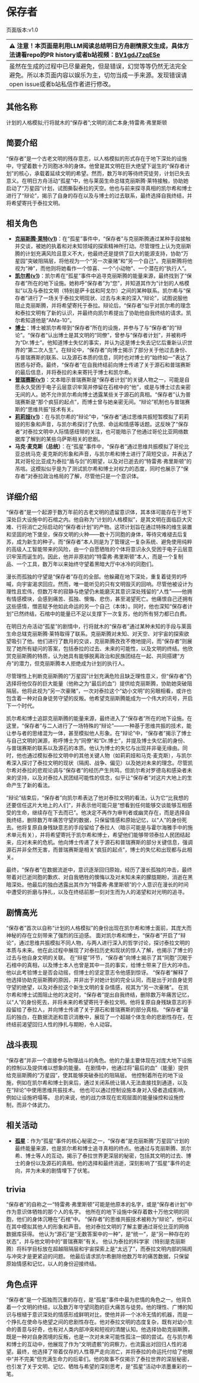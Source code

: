 # 保存者
页面版本:v1.0
 

| :warning: 注意！本页面是利用LLM阅读总结明日方舟剧情原文生成，具体方法请看repo的PR history或者b站视频：[BV1gdJ7zqESe](https://www.bilibili.com/video/BV1gdJ7zqESe/)         |
|:----------------------------|
| 虽然在生成的过程中已尽量避免，但是错误，幻觉等等仍然无法完全避免。所以本页面内容以娱乐为主，切勿当成一手来源。发现错误请open issue或者b站私信作者进行修改。|



## 其他名称
计划的人格模拟;行将就木的“保存者”;文明的消亡本身;特雷弗·弗里斯顿
## 简要介绍
“保存者”是一个古老文明的残存意志，以人格模拟的形式存在于地下深处的设施中，守望着数十万同胞冰冷的身体。他曾是其文明在巨大绝望下诞生的“保存者计划”的核心，承载着延续文明的希望。然而，数万年的等待终究徒劳，计划已失去意义。在明日方舟活动“孤星”中，他与莱茵生命总辖克丽斯腾·莱特接触，协助她启动了“万星园”计划，试图撕裂泰拉的天空。他也与前来探寻真相的凯尔希和博士进行了“辩论”，揭示了自身的存在以及与博士的过去联系，最终选择自我终结，并将希望寄托于泰拉文明。
## 相关角色
-   **[克丽斯腾·莱特](../char_v3/extended_char_336509.md)([v1](extended_char_336509.md))**：在“孤星”事件中，“保存者”与克丽斯腾通过某种手段接触并交谈，被她的执着和对未知领域的探索精神所打动。尽管理性上认为克丽斯腾的计划充满风险且意义不大，他最终还是提供了巨大的能源支持，协助“万星园”突破阻隔层，将他视为一个“另一次豪赌”和“另一个自己”。克丽斯腾将他视为“神”，而他则将她看作一个惊喜、一个“小动物”、一个潜在的“执行人”。
-   **[凯尔希](../char_v3/char_003_kalts.md)([v1](char_003_kalts.md))**：凯尔希在“孤星”事件中追寻克丽斯腾的能量来源，最终找到了“保存者”所在的地下设施。她称呼“保存者”为“您”，并知道其作为“计划的人格模拟”以及与泰拉文明（特别是萨卡兹和阿戈尔）之间的某种联系。凯尔希与“保存者”进行了一场关于泰拉文明现状、过去与未来的深入“辩论”，试图说服他阻止克丽斯腾，并将希望寄托于泰拉。辩论后，“保存者”似乎对凯尔希的理念和泰拉文明有了新的认识，并最终向凯尔希提出了协助他自我终结的请求。凯尔希知道他是“AMa-10”。
-   **[博士](../char_v3/extended_char_bo_shi.md)**：博士被凯尔希带到“保存者”所在的设施，并参与了与“保存者”的“辩论”。“保存者”认出博士是其文明的“同僚”，曾参与“保存者计划”，并被称呼为“Dr.博士”。他知道博士失忆的事实，并认为这是博士失去记忆后重新认识世界的“第二次人生”。在辩论中，“保存者”向博士揭示了部分关于他过去身份、与普瑞赛斯的联系、以及源石本质的信息，同时也对博士的“始终如一”表达了困惑与好奇。最终，“保存者”在自我终结前向博士传递了关于源石和普瑞赛斯的最后信息，并将泰拉的未来寄托于博士和凯尔希。
-   **[普瑞赛斯](../char_v3/extended_char_pu_rui_sai_si.md)([v1](extended_char_pu_rui_sai_si.md))**：文本暗示普瑞赛斯是“保存者计划”的关键人物之一，可能是自愿永久受困于电子云层意识牢笼并停留在石棺中的“他”，或是与博士过去亲密无间的人。她不允许凯尔希向博士透露某些关于源石的真相。“保存者”认为普瑞赛斯是“那个疯狂的起点”，而博士曾与她亲密无间。“辩论”机制也与普瑞赛斯的“思维共振”技术有关。
-   **[莉莉娅](../char_v3/extended_char_li_li_ya.md)([v1](extended_char_li_li_ya.md))**：在与凯尔希的“辩论”中，“保存者”通过思维共振短暂模拟了莉莉娅的形象和声音，与凯尔希探讨了仇恨、命运和情感等话题。这反映了“保存者”对泰拉文明中人际情感纽带的关注，也可能暗示了他通过哥伦比亚网络数据库了解到的某些乌萨斯相关的悲剧。
-   **马克·麦克斯（总统）**：在“孤星”事件中，“保存者”通过思维共振模拟了哥伦比亚总统马克·麦克斯的形象和声音，与凯尔希和博士进行了简短交谈，并表达了其对哥伦比亚成为泰拉“盾与剑”的期望，以及对已逝去的“特雷弗·弗里斯顿”的吊唁。这模拟似乎是为了测试凯尔希和博士对权力的态度，同时也展示了“保存者”对泰拉政治格局的了解，尽管他只是一个意识体。
## 详细介绍
“保存者”是一个起源于数万年前的古老文明的遗留意识体，其本体可能存在于地下深处巨大设施中的石棺之内。他自称为“计划的人格模拟”，是其文明在面临巨大灾难、行将消亡之际启动的“保存者计划”的产物。这项计划旨在通过特殊的维生装置和坚固的地下堡垒，保存文明的火种——数十万同胞的身体，等待灾难褪去后复苏，成为新生的种子。而“保存者”本人则是为了管理这一复杂系统、避免使用纯粹的高级人工智能带来的风险，由一个自愿牺牲的个体将意识永久受困于电子云层意识牢笼而诞生的。因此，他并非原初的“特雷弗·弗里斯顿”本人，而是一个复制品、一个工具，数万年以来始终守望着黑暗大厅中冰冷的同胞们。

漫长而孤独的守望是“保存者”存在的全部。他躲藏在地下深处，重复着徒劳的呼喊，向宇宙渴求回应。然而，唯一能听见的只有文明毁灭的回响。尽管他被设计为理性且宏伟，但数万年的寂静与绝望仍未能磨灭其意识深处残留的“人性”——他拥有情感模块，会感到痛苦、孤独、懊悔、悲伤，甚至渴望死亡。他痛恨自己还拥有这些感情，憎恶赋予他如此命运的另一个自己（本体）。同时，他也深知“保存者计划”已然终结，石棺中的能量已不足以支撑下一次复苏，他的所有努力都已白费。

在明日方舟活动“孤星”的剧情中，行将就木的“保存者”通过某种未知的手段与莱茵生命总辖克丽斯腾·莱特取得了联系。克丽斯腾对未知、对天空、对宇宙的探索欲望吸引了他。他们进行了数月的交谈，克丽斯腾孜孜不倦地提问，而“保存者”则展现了她所有疑问的答案，包括泰拉的过去、未来的可能性，以及文明的终结。他欣赏克丽斯腾的特质，认为她具有能够脱离政治和民族团结在一起、共同搭建“方舟”的潜力，但克丽斯腾本人拒绝成为计划的执行人。

尽管理性上判断克丽斯腾的“万星园”计划充满危险且缺乏理性意义，但“保存者”仍选择将他仅存的巨大能量（他称之为“最后的血”）提供给克丽斯腾，协助她突破阻隔层。他将此视为“另一次豪赌”，一次对泰拉这个“幼小文明”的另眼相看，或许也包含着一种对自身徒劳守望的反叛。他希望克丽斯腾能成为一个伟大的讯号，开启下一个时代。

凯尔希和博士追踪克丽斯腾的能量来源，最终进入了“保存者”所在的地下设施。在这里，“保存者”与二人进行了一场特殊的“辩论”——一种基于思维共振的技术，能让参与者的思绪混为一体，甚至模拟他人形象。在“辩论”中，“保存者”揭示了博士与自己文明的渊源，称呼博士为“同僚”和“Dr.博士”，并提及博士失忆前的身份、与普瑞赛斯的联系以及源石的本质。他认为博士的失忆与出现并非毫无缘由。同时，他也通过模拟泰拉文明中的其他关键人物（如莉莉娅和马克·麦克斯），与凯尔希深入探讨了泰拉文明的现状（隔阂、战争、偏见）以及她对未来的理念。尽管凯尔希对泰拉的悲观论调与“保存者”的经历产生共鸣，但凯尔希对罗德岛和感染者未来的坚持，以及对泰拉人民团结可能性的信念，似乎让“保存者”对这片大地上的生命产生了新的看法。

“辩论”结束后，“保存者”向凯尔希表达了他对泰拉文明的看法，认为它“比我想的还要信任这片大地上的人们”，并表示他可能只是“想看到任何能够交谈能够互相感受的生命，继续存在下去而已”。他决定不再作为审判者或幽灵存在，而是选择自我终结，删除数万年痛苦守望的数据，只保留情感和原始记忆，以“人”的身份死去。他将复原自身残缺意志的手段留给了泰拉人（暗示可能是与霍尔海雅手中的施术单元有关），并将希望寄托于凯尔希和博士，希望他们能够带领泰拉人民团结起来，应对未来的危机。他向博士传递了关于源石和普瑞赛斯的部分关键信息，强调源石并非全然无害，而普瑞赛斯是相关“疯狂的起点”，博士的失忆和出现都与此相关。

最终，“保存者”在数据流逝中，意识逐渐回归原始，经历了漫长孤独的冲击，最终带着对已逝同胞的歉疚、对自我牺牲的懊悔以及对未知未来的朦胧期盼，消逝在黑暗深处。他最后的独白透露出其作为“特雷弗·弗里斯顿”的个人意识在漫长的时间中遭受的折磨与挣扎，以及在终结前那一刻对生而为人的渴望和对光明的追寻。
## 剧情高光
“保存者”首次以自称“计划的人格模拟”的身份出现在凯尔希和博士面前，其庞大而神秘的存在立刻带来了强烈的压迫感。
面对凯尔希和博士，“保存者”开启了“辩论”，通过思维共振模拟不同人物，与两人进行深入的哲学讨论，探讨泰拉文明的本质与未来。他在此过程中展现了对泰拉历史和现状的惊人了解，也揭示了博士的过去与他自身文明的关联。
在“辩星”环节，“保存者”向博士揭示了其“同胞”沉眠于石棺中的真相，以及博士本人也曾是其中一员的事实，给博士带来了巨大的冲击。他以此考验博士是否会动摇，但博士的坚定意志令他感到惊讶。
“保存者”解释了他选择协助克丽斯腾的原因，并非出于对她计划的完全认同，而是出于对自身徒劳守望的绝望，以及对泰拉这个新生文明的复杂情感，视其为“另一次豪赌”。
在凯尔希和博士试图阻止他的决定时，“保存者”提出自我终结，删除数万年痛苦记忆，以“人”的身份死去，并将未来的希望寄托于泰拉文明。他将复原自身残缺意志的手段留给了泰拉人，并向博士传递了关于源石和普瑞赛斯的部分真相。
“保存者”最后的独白，在数据流逝和意识消散中，展现了一个超越个体生命的悲剧性存在，在终结前渴望回归人性的挣扎与期盼，令人动容。
## 战斗表现
“保存者”并非一个直接参与物理战斗的角色。他的力量主要体现在对庞大地下设施的控制以及提供难以想象的能量。
在剧情中，他通过将“最后的血”（能量）提供给克丽斯腾的“万星园”，使其能够突破泰拉的阻隔层。
他控制着所在的地下设施，例如在凯尔希和博士到来后，通过关闭系统让锡人无法直接找到通道，以及在“辩论”中使用思维共振技术。
他也可以通过控制设施本身对入侵者造成影响，例如让设施坍塌等。
总的来说，他的战力体现在宏观层面的能量操控和设施控制，而非个体武力。
## 相关活动
-   **[孤星](../stories/act25side.md)**：作为“孤星”事件的核心秘密之一，“保存者”是克丽斯腾“万星园”计划的最终能量来源，也是凯尔希和博士追寻真相的终点。他通过与克丽斯腾、凯尔希、博士等人的互动，揭示了泰拉世界更深层的秘密，包括其文明的过去、博士的身份以及源石的真相。他的选择和最终消逝，深刻影响了“孤星”事件的走向，并为未来的剧情埋下了伏笔。
## trivia
“保存者”的自称之一“特雷弗·弗里斯顿”可能是他原本的名字，或是“保存者计划”中作为意识体牺牲的那个人的名字。
他所在的地下设施中保存着数十万他文明的同胞，他们的身体沉睡在“石棺”中。
“保存者”的思维共振技术被称为“辩论”，他可以在其中模拟其他人的形象和声音。
他对泰拉文明的了解主要通过哥伦比亚的网络数据库获得。
他认为“源石”是“无数答案中的一种”，是“统一”，是“另一种存在的状态”，并与他文明中的“普瑞赛斯”有关。
他认为泰拉的科学家（特别是克丽斯腾）将科学目标放在超越阻隔层和宇宙探索上是“太远了”，而泰拉文明内部的隔阂与冲突才是更紧迫的问题。
他最后请求凯尔希删除他数万年的痛苦数据，只保留原始情感和记忆，以人的身份迎接终结。
## 角色点评
“保存者”是一个孤独而沉重的存在，是“孤星”事件中最为悲情的角色之一。他背负着一个文明的终结，以及数万年守望同胞的巨大痛苦与徒劳。他的理性、广博的知识与根植于意识深处的情感形成鲜明对比，使他并非一个冰冷无情的机器，而是一个挣扎在使命与绝望之间的悲剧性存在。他对泰拉文明的态度复杂，既有对幼小生命的善意与好奇，也有对人类内部冲突和短视的清醒认知。他选择协助克丽斯腾，既是一种对自身困境的反叛，也是一次对未来可能性孤注一掷的尝试。在与凯尔希和博士的互动中，他展现了作为“文明遗骸”的洞察力，也流露出对回归人性的渴望。最终，他选择了带着仅存的人性尊严走向消亡，并将泰拉的命运托付给了他眼中“并不完美”但充满生命力的后辈们。他的故事不仅揭示了泰拉世界的深层秘密，也引发了关于文明、记忆、牺牲与希望的深刻思考，是“孤星”活动中浓墨重彩的一笔。
